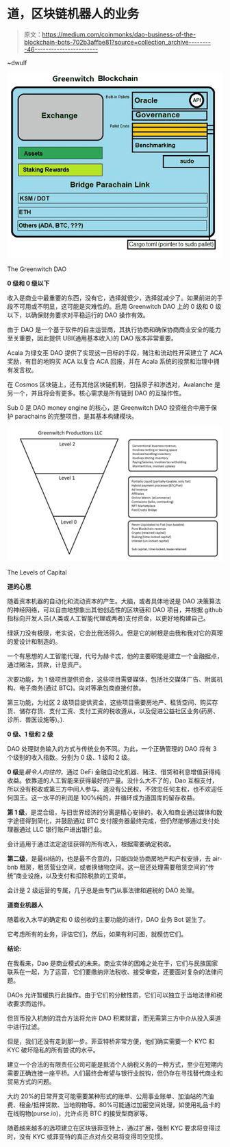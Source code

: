 # 道，区块链机器人的业务

> 原文：<https://medium.com/coinmonks/dao-business-of-the-blockchain-bots-702b3affbe81?source=collection_archive---------46----------------------->

~dwulf

![](img/d73e2b7f84296cb71a19a355227676eb.png)

The Greenwitch DAO

**0 级和 0 级以下**

收入是商业中最重要的东西，没有它，选择就很少，选择就减少了。如果前进的手段不可用或不明显，这可能是灾难性的。启用 Greenwitch DAO 上的 0 级和 0 级以下，以确保财务要求对平稳运行的 DAO 操作有效。

由于 DAO 是一个基于软件的自主运营商，其执行协商和确保协商商业安全的能力至关重要，因此提供 UBI(通用基本收入)的 DAO 版本非常重要。

Acala 为绿女巫 DAO 提供了实现这一目标的手段，赌注和流动性开采建立了 ACA 奖励，有目的地购买 ACA 以复合 ACA 回报，并在 Acala 系统的投票和治理中拥有发言权。

在 Cosmos 区块链上，还有其他区块链机制，包括原子和渗透对，Avalanche 是另一个，并且将会有更多。核心需求是所有链到 DAO 的互操作性。

Sub 0 是 DAO money engine 的核心，是 Greenwitch DAO 投资组合中用于保护 parachains 的完整项目，是其基本构建模块。

![](img/c20113387d0b359790ea508668288219.png)

The Levels of Capital

**道的心思**

随着资本机器的自动化和流动资本的产生。大脑，或者具体地说是 DAO 决策算法的神经网络，可以自由地想象出其他创造性的区块链和 DAO 项目，并根据 github 指标向开发人员(人类或人工智能代理或两者)支付资金，以更好地构建自己。

绿妖刀没有极限，老实说，它会比我活得久。但是它的树根是由我和我对它的真理的爱设计和制造的。

一个有思想的人工智能代理，代号为赫卡忒，他的主要职能是建立一个金融据点，通过赌注，贷款，计息资产。

次要功能，为 1 级项目提供资金，这些项目需要媒体，包括社交媒体广告、附属机构、电子商务(通过 BTC)。向对等承包商直接付款。

第三功能，为社区 2 级项目提供资金，这些项目需要房地产、租赁空间、购买存货、储存存货、支付工资、支付工资的税收遵从，以及促进公益社区业务(药房、诊所、兽医设施等)。).

**0 级、1 级和 2 级**

DAO 处理财务输入的方式与传统业务不同。为此，一个正确管理的 DAO 将有 3 个级别的收入指数。分别为 0 级、1 级和 2 级。

**0 级**是*最令人向往的*，通过 DeFi 金融自动化机器、赌注、借贷和利息增值获得纯收益。依靠道的人工智能来获得最好的产量。没什么大不了的，Dao 互相支付，所以没有税收或第三方中间人参与。道没有公民权，不效忠任何主权，也不欢迎任何国王。这一水平的利润是 100%纯的，并循环成为道国库的留存收益。

**第 1 级**，是混合级，与旧世界经济的分离是精心安排的，收入和商业通过媒体和数字途径得到简化，并鼓励通过 BTC 支付服务器最终完成，但仍然能够通过支付处理器通过 LLC 银行账户进出银行业。

会计适用于通过法定途径获得的所有收入，根据需要确定税收。

**第二级**，是最纠结的，也是最不合意的，只能四处协商房地产和产权安排，去 air-bnb 租房，租赁营业空间，或者换储物空间。这一层还处理需要租赁空间的“传统”商业设施，以及支付和扣除税款的工资单。

会计是 2 级运营的专属，几乎总是由专门从事法律和避税的 DAO 处理。

**道商业机器人**

随着收入水平的确定和 0 级创收的主要功能的进行，DAO 业务 Bot 诞生了。

它考虑所有的业务，评估它们，然后，如果有利可图，就模仿它们。

**结论:**

在我看来，Dao 是商业模式的未来。商业实体的困难之处在于，它们与民族国家联系在一起，为了运营，它们要缴纳非法税收、接受审查，还要面对复杂的法律问题。

DAOs 允许暂缓执行此操作。由于它们的分散性质，它们可以独立于当地法律和税收要求而运作。

但货币投入机制的混合方法将允许 DAO 积累财富，而无需第三方中介从投入渠道中进行过滤。

但是，我们还没有走到那一步。菲亚特桥非常方便，他们确实需要一个 KYC 和 KYC 破坏隐私的所有尝试的水平。

建立一个合法的有限责任公司可能是抵消个人纳税义务的一种方式，至少在短期内需要正确连接一座平桥。人们最终会希望与银行业脱钩，但仍存在寻找替代商业和贸易方式的问题。

大约 20%的日常开支可能需要某种形式的账单、公用事业账单、加油站的汽油费、租金/抵押贷款、当地购物等。80%可能通过加密空间处理，如使用礼品卡的在线购物(purse.io)，允许点亮 BTC 的接受型商家等。

随着越来越多的选项建立在区块链菲亚特上，通过扩展，强制 KYC 要求将变得过时，没有 KYC 或菲亚特的真正点对点交易将变得司空见惯。